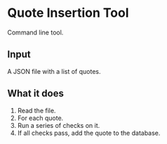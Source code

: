 # Quote Insertion Tool

Command line tool. 

## Input
A JSON file with a list of quotes.

## What it does
1. Read the file.
2. For each quote.
 3. Run a series of checks on it.
 4. If all checks pass, add the quote to the database.
